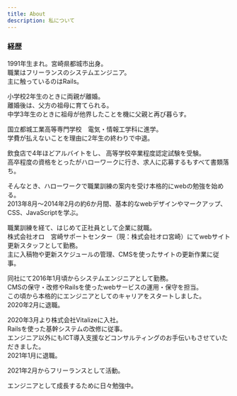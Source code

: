 ```yaml
---
title: About
description: 私について
---
```


### 経歴

1991年生まれ。宮崎県都城市出身。  
職業はフリーランスのシステムエンジニア。  
主に触っているのはRails。  

小学校2年生のときに両親が離婚。  
離婚後は、父方の祖母に育てられる。  
中学3年生のときに祖母が他界したことを機に父親と再び暮らす。  

国立都城工業高等専門学校　電気・情報工学科に進学。  
学費が払えないことを理由に2年生の終わりで中退。  

飲食店で4年ほどアルバイトをし、 高等学校卒業程度認定試験を受験。  
高卒程度の資格をとったがハローワークに行き、求人に応募するもすべて書類落ち。  

そんなとき、ハローワークで職業訓練の案内を受け本格的にwebの勉強を始める。  
2013年8月〜2014年2月の約6か月間、基本的なwebデザインやマークアップ、CSS、JavaScriptを学ぶ。  

職業訓練を経て、はじめて正社員として企業に就職。  
株式会社オロ　宮崎サポートセンター（現：株式会社オロ宮崎）にてwebサイト更新スタッフとして勤務。  
主に入稿物や更新スケジュールの管理、CMSを使ったサイトの更新作業に従事。  

同社にて2016年1月頃からシステムエンジニアとして勤務。  
CMSの保守・改修やRailsを使ったwebサービスの運用・保守を担当。  
この頃から本格的にエンジニアとしてのキャリアをスタートしました。  
2020年2月に退職。  

2020年3月より株式会社Vitalizeに入社。  
Railsを使った基幹システムの改修に従事。  
エンジニア以外にもICT導入支援などコンサルティングのお手伝いもさせていただきました。  
2021年1月に退職。  

2021年2月からフリーランスとして活動。  

エンジニアとして成長するために日々勉強中。  
